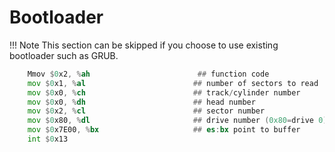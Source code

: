# Bootloader

!!! Note
    This section can be skipped if you choose to use existing bootloader such as GRUB.

```asm
    Mmov $0x2, %ah                        ## function code
    mov $0x1, %al                        ## number of sectors to read
    mov $0x0, %ch                        ## track/cylinder number
    mov $0x0, %dh                        ## head number
    mov $0x2, %cl                        ## sector number
    mov $0x80, %dl                       ## drive number (0x80=drive 0)
    mov $0x7E00, %bx                     ## es:bx point to buffer                     
    int $0x13
```